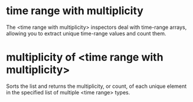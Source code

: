 # time range with multiplicity

The &lt;time range with multiplicity&gt; inspectors deal with time-range arrays, allowing you to extract unique time-range values and count them.

# multiplicity of &lt;time range with multiplicity&gt;

Sorts the list and returns the multiplicity, or count, of each unique element in the specified list of multiple &lt;time range&gt; types.
